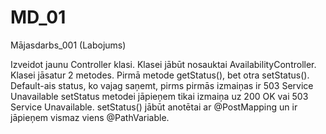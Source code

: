 # MD_01
Mājasdarbs_001 (Labojums)

Izveidot jaunu Controller klasi.
Klasei jābūt nosauktai AvailabilityController.
Klasei jāsatur 2 metodes.
Pirmā metode getStatus(), bet otra setStatus().
Default-ais status, ko vajag saņemt, pirms pirmās izmaiņas ir 503 Service Unavailable
setStatus metodei jāpieņem tikai izmaiņa uz 200 OK vai 503 Service Unavailable.
setStatus() jābūt anotētai ar @PostMapping un ir jāpieņem vismaz viens @PathVariable.
